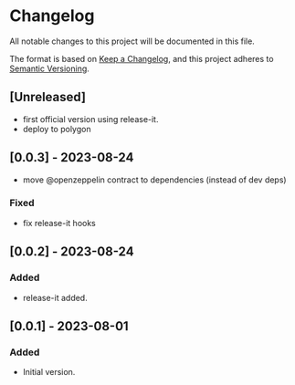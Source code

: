 # Changelog

All notable changes to this project will be documented in this file.

The format is based on [Keep a Changelog](https://keepachangelog.com/en/1.0.0/),
and this project adheres to [Semantic Versioning](https://semver.org/spec/v2.0.0.html).

## [Unreleased]

- first official version using release-it.
- deploy to polygon 

## [0.0.3] - 2023-08-24

- move @openzeppelin contract to dependencies (instead of dev deps)

### Fixed

- fix release-it hooks

## [0.0.2] - 2023-08-24

### Added

- release-it added.

## [0.0.1] - 2023-08-01

### Added

- Initial version.
